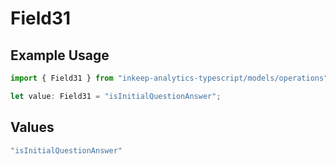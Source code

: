 # Field31

## Example Usage

```typescript
import { Field31 } from "inkeep-analytics-typescript/models/operations";

let value: Field31 = "isInitialQuestionAnswer";
```

## Values

```typescript
"isInitialQuestionAnswer"
```
